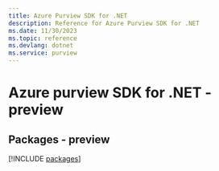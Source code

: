 ```yaml
---
title: Azure Purview SDK for .NET
description: Reference for Azure Purview SDK for .NET
ms.date: 11/30/2023
ms.topic: reference
ms.devlang: dotnet
ms.service: purview
---
```

# Azure purview SDK for .NET - preview
## Packages - preview
[!INCLUDE [packages](purview-index.md)]